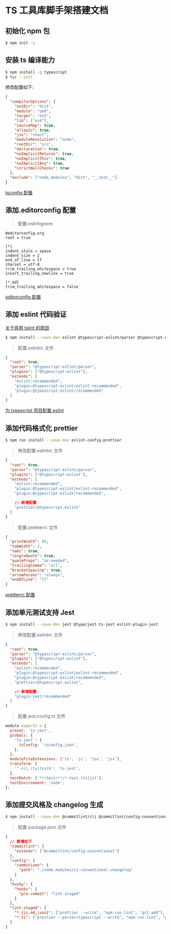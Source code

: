 # TS 工具库脚手架搭建文档

## 初始化 npm 包

```bash
$ npm init -y
```

## 安装 ts 编译能力

```bash
$ npm install -g typescript
$ tsc --init
```

修改配置如下:

```json
{
  "compilerOptions": {
    "outDir": "dist",
    "module": "umd",
    "target": "es5",
    "lib": ["es6"],
    "sourceMap": true,
    "allowJs": true,
    "jsx": "react",
    "moduleResolution": "node",
    "rootDir": "src",
    "declaration": true,
    "noImplicitReturns": true,
    "noImplicitThis": true,
    "noImplicitAny": true,
    "strictNullChecks": true
  },
  "exclude": ["node_modules", "dist", "__test__"]
}
```

[tsconfig 配置](https://www.typescriptlang.org/v2/en/tsconfig)

## 添加.editorconfig 配置

> 配置.eslintignore

```
#editorconfig.org
root = true

[*]
indent_style = space
indent_size = 2
end_of_line = lf
charset = utf-8
trim_trailing_whitespace = true
insert_trailing_newline = true

[*.md]
trim_trailing_whitespace = false
```

[editorconfig 配置](https://github.com/editorconfig/editorconfig/blob/master/.editorconfig)

## 添加 eslint 代码验证

[关于弃用 tslint 的原因](https://github.com/typescript-eslint/typescript-eslint#what-about-tslint)

```bash
$ npm install --save-dev eslint @typescript-eslint/parser @typescript-eslint/eslint-plugin
```

> 配置.eslintrc 文件

```json
{
  "root": true,
  "parser": "@typescript-eslint/parser",
  "plugins": ["@typescript-eslint"],
  "extends": [
    "eslint:recommended",
    "plugin:@typescript-eslint/eslint-recommended",
    "plugin:@typescript-eslint/recommended"
  ]
}
```

[为 typescript 项目配置 eslint](https://github.com/typescript-eslint/typescript-eslint/blob/master/docs/getting-started/linting/README.md)

## 添加代码格式化 prettier

```bash
$ npm run install --save-dev eslint-config-prettier
```

> 修改配置.eslintrc 文件

```json
{
  "root": true,
  "parser": "@typescript-eslint/parser",
  "plugins": ["@typescript-eslint"],
  "extends": [
    "eslint:recommended",
    "plugin:@typescript-eslint/eslint-recommended",
    "plugin:@typescript-eslint/recommended",

    // 新增配置
    "prettier/@typescript-eslint"
  ]
}
```

> 配置.prettierrc 文件

```json
{
  "printWidth": 80,
  "tabWidth": 2,
  "semi": true,
  "singleQuote": true,
  "quoteProps": "as-needed",
  "trailingComma": "all",
  "bracketSpacing": true,
  "arrowParens": "always",
  "endOfLine": "lf"
}
```

[prettierrc 配置](https://prettier.io/docs/en/configuration.html)

## 添加单元测试支持 Jest

```bash
$ npm install --save-dev jest @type/jest ts-jest eslint-plugin-jest
```

> 修改配置.eslintrc 文件

```json
{
  "root": true,
  "parser": "@typescript-eslint/parser",
  "plugins": ["@typescript-eslint"],
  "extends": [
    "eslint:recommended",
    "plugin:@typescript-eslint/eslint-recommended",
    "plugin:@typescript-eslint/recommended",
    "prettier/@typescript-eslint",

    // 新增配置
    "plugin:jest/recommended"
  ]
}
```

> 配置 jest.config.ts 文件

```js
module.exports = {
  preset: 'ts-jest',
  globals: {
    'ts-jest': {
      tsConfig: 'tsconfig.json',
    },
  },
  moduleFileExtensions: ['ts', 'js', 'tsx', 'jsx'],
  transform: {
    '^.+\\.(ts|tsx)$': 'ts-jest',
  },
  testMatch: ['**/test/**/*.test.(ts|js)'],
  testEnvironment: 'node',
};
```

## 添加提交风格及 changelog 生成

```bash
$ npm install --save-dev @commitlint/cli @commitlint/config-conventional commitizen husky conventional-changelog conventional-changelog-cli cz-conventional-changelog standard-version lint-staged
```

> 配置 package.json 文件

```json
{
  // 新增如下
  "commitlint": {
    "extends": ["@commitlint/config-conventional"]
  },
  "config": {
    "commitizen": {
      "path": "./node_modules/cz-conventional-changelog"
    }
  },
  "husky": {
    "hooks": {
      "pre-commit": "lint-staged"
    }
  },
  "lint-staged": {
    "*.{js,md,json}": ["prettier --write", "npm run lint", "git add"],
    "*.ts": ["prettier --parser=typescript --write", "npm run lint", "git add"]
  }
}
```
